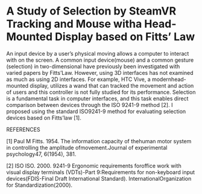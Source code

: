 # A Study of Selection by SteamVR Tracking and Mouse witha Head-Mounted Display based on Fitts’ Law

An input device by a user’s physical moving allows a computer to interact with on the screen. A common input device(mouse) and a common gesture (selection) in two-dimensional have previously been investigated with varied papers by Fitts’Law. However, using 3D interfaces has not examined as much as using 2D interfaces.  For example, HTC Vive, a modernhead-mounted display, utilizes a wand that can tracked the movement and action of users and this controller is not fully studied for its performance. Selection is a fundamental task in computer interfaces, and this task enables direct comparison between devices through the ISO 9241-9 method [2]. I proposed using the standard ISO9241-9 method for evaluating selection devices based on Fitts’law [1].

REFERENCES

[1]  Paul M Fitts. 1954. The information capacity of thehuman motor system in controlling the amplitude ofmovement.Journal of experimental psychology47, 6(1954), 381.

[2]  ISO ISO. 2000. 9241-9 Ergonomic requirements foroffice work with visual display terminals (VDTs)-Part 9:Requirements for non-keyboard input devices(FDIS-Final Draft International Standard). InternationalOrganization for Standardization(2000).
